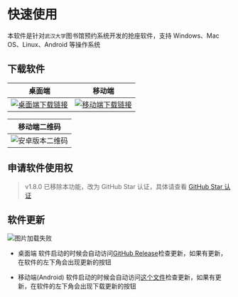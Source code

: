 # 快速使用

本软件是针对`武汉大学`图书馆预约系统开发的抢座软件，支持 Windows、Mac OS、Linux、Android 等操作系统

## 下载软件

| 桌面端 | 移动端 |
| :---: | :---:  |
| [![桌面端下载链接](https://img.shields.io/badge/下载链接-Windows%20/%20MacOS%20/%20Linux-limegreen.svg)](https://github.com/CS-Tao/whu-library-seat/blob/master/README.md#最新版本下载) | [![移动端下载链接](https://img.shields.io/badge/下载链接-Android-limegreen.svg)](https://github.com/CS-Tao/whu-library-seat-mobile/blob/master/README.md#最新版本下载) |

|移动端二维码|
| :---: |
| ![安卓版本二维码](https://home.cs-tao.cc/github-content/contents/github/whu-library-seat/user-validation/last-android-qr.jpg)|

## 申请软件使用权

> v1.8.0 已移除本功能，改为 GitHub Star 认证，具体请查看 [GitHub Star 认证](./auth.html)

## 软件更新

![图片加载失败](https://home.cs-tao.cc/github-content/contents/github/whu-library-seat/update.png)

- 桌面端
    软件启动的时候会自动访问[GitHub Release](https://github.com/CS-Tao/whu-library-seat/releases/latest)检查更新，如果有更新，在软件的左下角会出现更新的按钮

- 移动端(Android)
    软件启动的时候会自动访问[这个文件](https://github.com/CS-Tao/whu-library-seat/blob/user-validation/last-mobile.json)检查更新，如果有更新，在软件的左下角会出现下载更新的按钮
